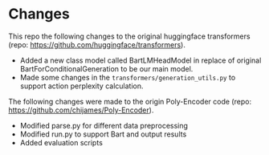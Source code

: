 # Changes

This repo the following changes to the original huggingface transformers (repo: https://github.com/huggingface/transformers).

- Added a new class model called BartLMHeadModel in replace of original BartForConditionalGeneration to be our main model.
- Made some changes in the `transformers/generation_utils.py` to support action perplexity calculation.

The following changes were made to the origin Poly-Encoder code (repo: https://github.com/chijames/Poly-Encoder).

- Modified parse.py for different data preprocessing
- Modified run.py to support Bart and output results
- Added evaluation scripts
